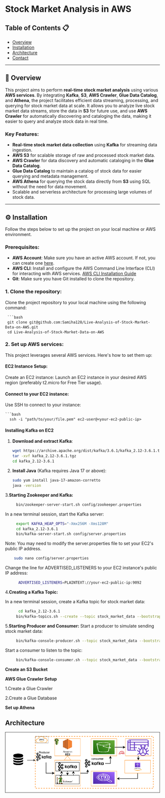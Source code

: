 # Stock Market Analysis in AWS

## Table of Contents 📋
- [Overview](#overview)
- [Installation](#installation)
- [Architecture](#architecture)
- [Contact](#contact)

---

## 🚀 Overview

This project aims to perform **real-time stock market analysis** using various **AWS services**. By integrating **Kafka**, **S3**, **AWS Crawler**, **Glue Data Catalog**, and **Athena**, the project facilitates efficient data streaming, processing, and querying for stock market data at scale. It allows you to analyze live stock market data streams, store the data in **S3** for future use, and use **AWS Crawler** for automatically discovering and cataloging the data, making it easier to query and analyze stock data in real time.

### Key Features:
- **Real-time stock market data collection** using **Kafka** for streaming data ingestion.
- **AWS S3** for scalable storage of raw and processed stock market data.
- **AWS Crawler** for data discovery and automatic cataloging in the **Glue Data Catalog**.
- **Glue Data Catalog** to maintain a catalog of stock data for easier querying and metadata management.
- **AWS Athena** for querying the stock data directly from **S3** using SQL without the need for data movement.
- Scalable and serverless architecture for processing large volumes of stock data.


---


## ⚙️ Installation

Follow the steps below to set up the project on your local machine or AWS environment.

### Prerequisites:
- **AWS Account**: Make sure you have an active AWS account. If not, you can create one [here](https://aws.amazon.com/).
- **AWS CLI**: Install and configure the AWS Command Line Interface (CLI) for interacting with AWS services. [AWS CLI Installation Guide](https://docs.aws.amazon.com/cli/latest/userguide/install-cliv2.html)
- **Git**: Make sure you have Git installed to clone the repository.

### 1. **Clone the repository**:
Clone the project repository to your local machine using the following command:

     ```bash
     git clone git@github.com:Samiha128/Live-Analysis-of-Stock-Market-Data-on-AWS.git
     cd Live-Analysis-of-Stock-Market-Data-on-AWS

### 2. Set up AWS services:
   This project leverages several AWS services. Here's how to set them up:
   
#### EC2 Instance Setup:

  Create an EC2 instance:
  Launch an EC2 instance in your desired AWS region (preferably t2.micro for Free Tier usage).
#### Connect to your EC2 instance:

Use SSH to connect to your instance:

    ```bash
      ssh -i "path/to/your/file.pem" ec2-user@<your-ec2-public-ip>
      


#### Installing Kafka on EC2

1. **Download and extract Kafka**:

    ```bash
    wget https://archive.apache.org/dist/kafka/3.6.1/kafka_2.12-3.6.1.tgz
    tar -xvf kafka_2.12-3.6.1.tgz
    cd kafka_2.12-3.6.1
    ```

2. **Install Java** (Kafka requires Java 17 or above):

    ```bash
    sudo yum install java-17-amazon-corretto
    java -version
    ```

3.**Starting Zookeeper and Kafka:**
  ```bash
       bin/zookeeper-server-start.sh config/zookeeper.properties

  ```
In a new terminal session, start the Kafka server:
  ```bash
       export KAFKA_HEAP_OPTS="-Xmx256M -Xms128M"
       cd kafka_2.12-3.6.1
       bin/kafka-server-start.sh config/server.properties


  ```
Note: You may need to modify the server.properties file to set your EC2's public IP address. 
   ```bash
       sudo nano config/server.properties

  ```
Change the line for ADVERTISED_LISTENERS to your EC2 instance's public IP address:

```bash
      ADVERTISED_LISTENERS=PLAINTEXT://your-ec2-public-ip:9092
  ```
4.**Creating a Kafka Topic:**

In a new terminal session, create a Kafka topic for stock market data:
```bash
      cd kafka_2.12-3.6.1
     bin/kafka-topics.sh --create --topic stock_market_data --bootstrap-server your-ec2-public-ip:9092 --replication-factor 1 --partitions 1

  ```
5.**Starting Producer and Consumer:**
Start a producer to simulate sending stock market data:
```bash
     bin/kafka-console-producer.sh --topic stock_market_data --bootstrap-server your-ec2-public-ip:9092

  ```
Start a consumer to listen to the topic:
```bash
     bin/kafka-console-consumer.sh --topic stock_market_data --bootstrap-server your-ec2-public-ip:9092

  ```
**Create an S3 Bucket**

**AWS Glue Crawler Setup**

1.Create a Glue Crawler

2.Create a Glue Database

**Set up Athena**

## Architecture
![Architecture](./images/architecture.png)

